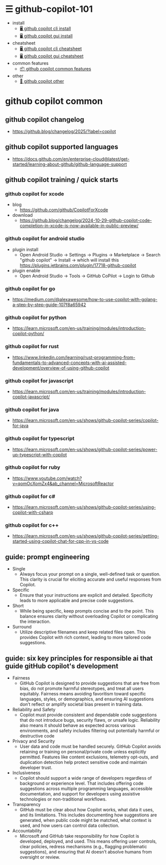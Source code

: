 <!-- menu-start -->
# ☰ github-copilot-101

- install
  - [🖥️ github copilot cli install](0-1-github-copilot-cli-install.md)  
  - [🖥 github copilot gui install](0-2-github-copilot-gui-install.md)  
- cheatsheet
  - [🖥️ github copilot cli cheatsheet](1-1-github-copilot-cli-cheatsheet.md)  
  - [🖥 github copilot gui cheatsheet](1-2-github-copilot-gui-cheatsheet.md)  
- common features
  - [📦 github copilot common features](1-3-github-copilot-common.md)  
- other
  - [🎯 github copilot other](2-1-github-copilot-other.md)  
<!-- menu-end -->

# github copilot common

## github copilot changelog

- https://github.blog/changelog/2025/?label=copilot

## github copilot supported languages

- https://docs.github.com/en/enterprise-cloud@latest/get-started/learning-about-github/github-language-support

## github copilot training / quick starts

### github copilot for xcode

- blog
  - https://github.com/github/CopilotForXcode
- download
  - https://github.blog/changelog/2024-10-29-github-copilot-code-completion-in-xcode-is-now-available-in-public-preview/
 
### github copilot for android studio

- plugin install
  - Open Android Studio -> Settings -> Plugins -> Marketplace -> Search "github copilot" -> Install -> which will install this https://plugins.jetbrains.com/plugin/17718-github-copilot
- plugin enable
  - Open Android Studio -> Tools -> GitHub CoPilot -> Login to Github
 
### github copilot for go

- https://medium.com/@alexawesome/how-to-use-copilot-with-golang-a-step-by-step-guide-107f8a65942

### github copilot for python

- https://learn.microsoft.com/en-us/training/modules/introduction-copilot-python/

### github copilot for rust

- https://www.linkedin.com/learning/rust-programming-from-fundamentals-to-advanced-concepts-with-ai-assisted-development/overview-of-using-github-copilot

### github copilot for javascript
  
- https://learn.microsoft.com/en-us/training/modules/introduction-copilot-javascript/

### github copilot for java

- https://learn.microsoft.com/en-us/shows/github-copilot-series/copilot-for-java

### github copilot for typescript

- https://learn.microsoft.com/en-us/shows/github-copilot-series/power-up-typescript-with-copilot

### github copilot for ruby

- https://www.youtube.com/watch?v=qomOcXomZx4&ab_channel=MicrosoftReactor

### github copilot for c#
  
- https://learn.microsoft.com/en-us/shows/github-copilot-series/using-copilot-with-csharp

### github copilot for c++

- https://learn.microsoft.com/en-us/shows/github-copilot-series/getting-started-using-copilot-chat-for-cpp-in-vs-code

## guide: prompt engineering

- Single
  - Always focus your prompt on a single, well-defined task or question. This clarity is crucial for eliciting accurate and useful responses from Copilot.
- Specific
  - Ensure that your instructions are explicit and detailed. Specificity leads to more applicable and precise code suggestions.
- Short
  - While being specific, keep prompts concise and to the point. This balance ensures clarity without overloading Copilot or complicating the interaction.
- Surround
  - Utilize descriptive filenames and keep related files open. This provides Copilot with rich context, leading to more tailored code suggestions.
 
## guide: six key principles for responsible ai that guide gitHub copilot's development

- Fairness
  - GitHub Copilot is designed to provide suggestions that are free from bias, do not promote harmful stereotypes, and treat all users equitably. Fairness means avoiding favoritism toward specific languages, styles, or demographics, and ensuring AI suggestions don’t reflect or amplify societal bias present in training data.
- Reliability and Safety
  - Copilot must provide consistent and dependable code suggestions that do not introduce bugs, security flaws, or unsafe logic. Reliability also means it should behave as expected across various environments, and safety includes filtering out potentially harmful or destructive code
- Privacy and Security
  - User data and code must be handled securely. GitHub Copilot avoids retaining or training on personal/private code unless explicitly permitted. Features like content exclusions, telemetry opt-outs, and duplication detection help protect sensitive code and maintain developer trust.
- Inclusiveness
  - Copilot should support a wide range of developers regardless of background or experience level. That includes offering code suggestions across multiple programming languages, accessible documentation, and support for developers using assistive technologies or non-traditional workflows.
- Transparency
  - GitHub must be clear about how Copilot works, what data it uses, and its limitations. This includes documenting how suggestions are generated, when public code might be matched, what context is used, and how users can control data collection.
- Accountability
  - Microsoft and GitHub take responsibility for how Copilot is developed, deployed, and used. This means offering user controls, clear policies, redress mechanisms (e.g., flagging problematic suggestions), and ensuring that AI doesn’t absolve humans from oversight or review.


